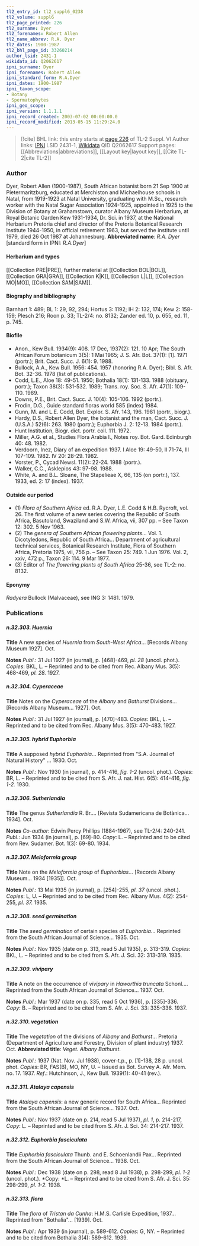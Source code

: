 ```yaml
---
tl2_entry_id: tl2_suppl6_0238
tl2_volume: suppl6
tl2_page_printed: 226
tl2_surname: Dyer
tl2_forenames: Robert Allen
tl2_name_abbrev: R.A. Dyer
tl2_dates: 1900-1987
tl2_bhl_page_id: 33260214
author_lsid: 2431-1
wikidata_id: Q2062617
ipni_surname: Dyer
ipni_forenames: Robert Allen
ipni_standard_form: R.A.Dyer
ipni_dates: 1900-1987
ipni_taxon_scope: 
- Botany
- Spermatophytes
ipni_geo_scope: 
ipni_version: 1.1.1.1
ipni_record_created: 2003-07-02 00:00:00.0
ipni_record_modified: 2013-05-15 11:29:24.0
---
```


> [!cite] BHL link: this entry starts at [page 226](https://www.biodiversitylibrary.org/page/33260214) of TL-2 Suppl. VI
> Author links: [IPNI](https://www.ipni.org/a/2431-1) LSID 2431-1, [Wikidata](https://www.wikidata.org/wiki/Q2062617) QID Q2062617
> Support pages: [[Abbreviations|abbreviations]], [[Layout key|layout key]], [[Cite TL-2|cite TL-2]]

### Author

Dyer, Robert Allen (1900-1987), South African botanist born 21 Sep 1900 at Pietermaritzburg, educated at Merchiston and Michaelhouse schools in Natal, from 1919-1923 at Natal University, graduating with M.Sc., research worker with the Natal Sugar Association 1924-1925, appointed in 1925 to the Division of Botany at Grahamstown, curator Albany Museum Herbarium, at Royal Botanic Garden Kew 1931-1934, Dr. Sci. in 1937, at the National Herbarium Pretoria chief and director of the Pretoria Botanical Research Institute 1944-1950, in official retirement 1963, but served the institute until 1979, died 26 Oct 1987 at Johannesburg. 
**Abbreviated name**: *R.A. Dyer* \[standard form in IPNI: *R.A.Dyer*\]

#### Herbarium and types

[[Collection PRE|PRE]], further material at [[Collection BOL|BOL]], [[Collection GRA|GRA]], [[Collection K|K]], [[Collection L|L]], [[Collection MO|MO]], [[Collection SAM|SAM]].

#### Biography and bibliography

Barnhart 1: 489; BL 1: 29, 92, 294; Hortus 3: 1192; IH 2: 132, 174; Kew 2: 158-159; Plesch 216; Roon p. 33; TL-2/4: no. 8132; Zander ed. 10, p. 655, ed. 11, p. 745.

#### Biofile

- Anon., Kew Bull. 1934(9): 408. 17 Dec, 1937(2): 121. 10 Apr; The South African Forum botanicum 3(5): 1 Mai 1965; J. S. Afr. Bot. 37(1): \[1\]. 1971 (portr.); Brit. Cact. Succ. J. 6(1): 9. 1988.
- Bullock, A.A., Kew Bull. 1956: 454. 1957 (honoring R.A. Dyer); Bibl. S. Afr. Bot. 32-36. 1978 (list of publications).
- Codd, L.E., Aloe 18: 49-51. 1950; Bothalia 18(1): 131-133. 1988 (obituary, portr.); Taxon 38(3): 531-532. 1989; Trans. roy. Soc. S. Afr. 47(1): 109-110. 1989.
- Downs, P.E., Brit. Cact. Succ. J. 10(4): 105-106. 1992 (portr.).
- Frodin, D.G., Guide standard floras world 585 (index) 1984.
- Gunn, M. and L.E. Codd, Bot. Explor. S. Afr. 143, 196. 1981 (portr., biogr.).
- Hardy, D.S., Robert Allen Dyer, the botanist and the man, Cact. Succ. J. (U.S.A.) 52(6): 263. 1980 (portr.); Euphorbia J. 2: 12-13. 1984 (portr.).
- Hunt Institution, Biogr. dict. portr. coll. 111. 1972.
- Miller, A.G. et al., Studies Flora Arabia I., Notes roy. Bot. Gard. Edinburgh 40: 48. 1982.
- Verdoorn, Inez, Diary of an expedition 1937. I Aloe 19: 49-50, II 71-74, III 107-109. 1982. IV 20: 28-29. 1982.
- Vorster, P., Cycad Newsl. 11(2): 22-24. 1988 (portr.).
- Walker, C.C., Asklepios 43: 97-98. 1988.
- White, A. and B.L. Sloane, The Stapelieae X, 66, 135 (on portr.), 137. 1933, ed. 2: 17 (index). 1937.

#### Outside our period

- (1) *Flora of Southern Africa* ed. R.A. Dyer, L.E. Codd & H.B. Rycroft, vol. 26. The first volume of a new series covering the Republic of South Africa, Basutoland, Swaziland and S.W. Africa, vii, 307 pp. – See Taxon 12: 302. 5 Nov 1963.
- (2) The *genera of Southern African flowering plants*... Vol. 1. Dicotyledons, Republic of South Africa... Department of agricultural technical services, Botanical Research Institute, Flora of Southern Africa, Pretoria 1975, vii, 756 p. – See Taxon 25: 749. 1 Jun 1976. Vol. 2, xxiv, 472 p., Taxon 26: 114. 9 Mar 1977.
- (3) Editor of *The flowering plants of South Africa* 25-36, see TL-2: no. 8132.

#### Eponymy

*Radyera* Bullock (Malvaceae), see ING 3: 1481. 1979.

### Publications

##### n.32.303. Huernia

**Title**
A new species of *Huernia* from *South-West Africa*... \[Records Albany Museum 1927\]. Oct.

**Notes**
*Publ*.: 31 Jul 1927 (in journal), p. \[468\]-469, *pl. 28* (uncol. phot.). *Copies*: BKL, L. – Reprinted and to be cited from Rec. Albany Mus. 3(5): 468-469, *pl. 28.* 1927.

##### n.32.304. Cyperaceae

**Title**
Notes on the *Cyperaceae* of the *Albany* and *Bathurst* Divisions... \[Records Albany Museum... 1927\]. Oct.

**Notes**
*Publ*.: 31 Jul 1927 (in journal), p. \[470\]-483. *Copies*: BKL, L. – Reprinted and to be cited from Rec. Albany Mus. 3(5): 470-483. 1927.

##### n.32.305. hybrid Euphorbia

**Title**
A supposed *hybrid Euphorbia*... Reprinted from "S.A. Journal of Natural History" ... 1930. Oct.

**Notes**
*Publ*.: Nov 1930 (in journal), p. 414-416, *fig. 1-2* (uncol. phot.). *Copies*: BR, L. – Reprinted and to be cited from S. Afr. J. nat. Hist. 6(5): 414-416, *fig. 1-2.* 1930.

##### n.32.306. Sutherlandia

**Title**
The genus *Sutherlandia* R. Br.... \[Revista Sudamericana de Botànica... 1934\]. Oct.

**Notes**
*Co-author*: Edwin Percy Phillips (1884-1967), see TL-2/4: 240-241.
*Publ*.: Jun 1934 (in journal), p. \[69\]-80. *Copy*: L. – Reprinted and to be cited from Rev. Sudamer. Bot. 1(3): 69-80. 1934.

##### n.32.307. Meloformia group

**Title**
Note on the *Meloformia group* of *Euphorbias*... \[Records Albany Museum... 1934 \[1935\]\]. Oct.

**Notes**
*Publ*.: 13 Mai 1935 (in journal), p. \[254\]-255, *pl. 37* (uncol. phot.). *Copies*: L, U. – Reprinted and to be cited from Rec. Albany Mus. 4(2): 254-255, *pl. 37.* 1935.

##### n.32.308. seed germination

**Title**
The *seed germination* of certain species of *Euphorbia*... Reprinted from the South African Journal of Science... 1935. Oct.

**Notes**
*Publ*.: Nov 1935 (date on p. 313, read 5 Jul 1935), p. 313-319. *Copies*: BKL, L. – Reprinted and to be cited from S. Afr. J. Sci. 32: 313-319. 1935.

##### n.32.309. vivipary

**Title**
A note on the occurrence of *vivipary* in *Haworthia truncata* Schonl.... Reprinted from the South African Journal of Science... 1937. Oct.

**Notes**
*Publ*.: Mar 1937 (date on p. 335, read 5 Oct 1936), p. \[335\]-336. *Copy*: B. – Reprinted and to be cited from S. Afr. J. Sci. 33: 335-336. 1937.

##### n.32.310. vegetation

**Title**
The *vegetation* of the divisions of *Albany* and *Bathurst*... Pretoria (Department of Agriculture and Forestry, Division of plant industry) 1937. Oct.
**Abbreviated title**: *Veget. Albany Bathurst*.

**Notes**
*Publ*.: 1937 (Nat. Nov. Jul 1938), cover-t.p., p. \[1\]-138, 28 p. uncol. phot. *Copies*: BR, FAS(B), MO, NY, U. – Issued as Bot. Survey A. Afr. Mem. no. 17. 1937.
*Ref*.: Hutchinson, J., Kew Bull. 1939(1): 40-41 (rev.).

##### n.32.311. Atalaya capensis

**Title**
*Atalaya capensis*: a new generic record for South Africa... Reprinted from the South African Journal of Science... 1937. Oct.

**Notes**
*Publ*.: Nov 1937 (date on p. 214, read 5 Jul 1937), *pl. 1*, p. 214-217, *Copy*: L. – Reprinted and to be cited from S. Afr. J. Sci. 34: 214-217. 1937.

##### n.32.312. Euphorbia fasciculata

**Title**
*Euphorbia fasciculata* Thunb. and E. Schoenlandii Pax... Reprinted from the South African Journal of Science... 1938. Oct.

**Notes**
*Publ*.: Dec 1938 (date on p. 298, read 8 Jul 1938), p. 298-299, *pl. 1-2* (uncol. phot.). *Copy: *L. – Reprinted and to be cited from S. Afr. J. Sci. 35: 298-299, *pl. 1-2.* 1938.

##### n.32.313. flora

**Title**
The *flora* of *Tristan da Cunha*: H.M.S. Carlisle Expedition, 1937... Reprinted from "Bothalia"... \[1939\]. Oct.

**Notes**
*Publ*.: Apr 1939 (in journal), p. 589-612. *Copies*: G, NY. – Reprinted and to be cited from Bothalia 3(4): 589-612. 1939.

